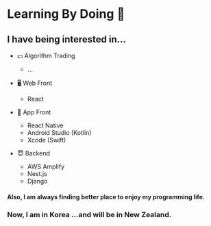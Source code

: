 Learning By Doing 🏃
==

I have being interested in...
--
- 💵 Algorithm Trading
  -  ...
  
- 🖥 Web Front 
  - React 

- 📱 App Front
  - React Native
  - Android Studio (Kotlin)
  - Xcode (Swift)
  
- 😇 Backend
  - AWS Amplify
  - Nest.js
  - Django
  
#### Also, I am always finding better place to enjoy my programming life.  
### Now, I am in Korea ...and will be in New Zealand.
